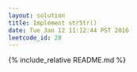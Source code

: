 ```yaml
---
layout: solution
title: Implement strStr()
date: Tue Jan 12 11:12:44 PST 2016
leetcode_id: 28
---
```

{% include_relative README.md %}
